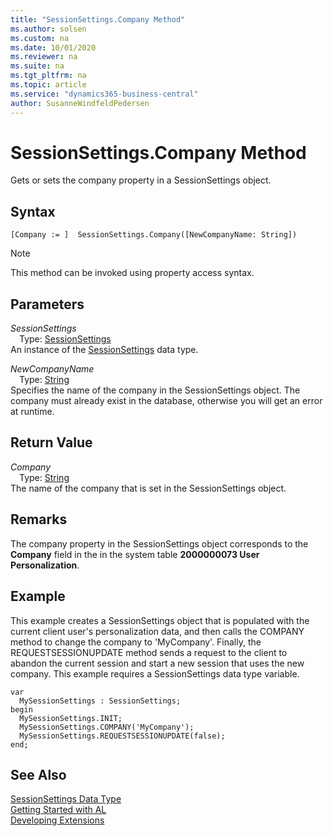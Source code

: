 ```yaml
---
title: "SessionSettings.Company Method"
ms.author: solsen
ms.custom: na
ms.date: 10/01/2020
ms.reviewer: na
ms.suite: na
ms.tgt_pltfrm: na
ms.topic: article
ms.service: "dynamics365-business-central"
author: SusanneWindfeldPedersen
---
```

[//]: # (START>DO_NOT_EDIT)
[//]: # (IMPORTANT:Do not edit any of the content between here and the END>DO_NOT_EDIT.)
[//]: # (Any modifications should be made in the .xml files in the ModernDev repo.)
# SessionSettings.Company Method
Gets or sets the company property in a SessionSettings object.


## Syntax
```
[Company := ]  SessionSettings.Company([NewCompanyName: String])
```
> [!NOTE]  
> This method can be invoked using property access syntax.  
## Parameters
*SessionSettings*  
&emsp;Type: [SessionSettings](sessionsettings-data-type.md)  
An instance of the [SessionSettings](sessionsettings-data-type.md) data type.  

*NewCompanyName*  
&emsp;Type: [String](../string/string-data-type.md)  
Specifies the name of the company in the SessionSettings object. The company must already exist in the database, otherwise you will get an error at runtime.
        


## Return Value
*Company*  
&emsp;Type: [String](../string/string-data-type.md)  
The name of the company that is set in the SessionSettings object.
        


[//]: # (IMPORTANT: END>DO_NOT_EDIT)

## Remarks
The company property in the SessionSettings object corresponds to the **Company** field in the in the system table **2000000073 User Personalization**.

## Example
This example creates a SessionSettings object that is populated with the current client user's personalization data, and then calls the COMPANY method to change the company to 'MyCompany'. Finally, the REQUESTSESSIONUPDATE method sends a request to the client to abandon the current session and start a new session that uses the new company. This example requires a SessionSettings data type variable.

```
var
  MySessionSettings : SessionSettings;
begin
  MySessionSettings.INIT;
  MySessionSettings.COMPANY('MyCompany');
  MySessionSettings.REQUESTSESSIONUPDATE(false);
end;  
```  


## See Also
[SessionSettings Data Type](sessionsettings-data-type.md)  
[Getting Started with AL](../../devenv-get-started.md)  
[Developing Extensions](../../devenv-dev-overview.md)